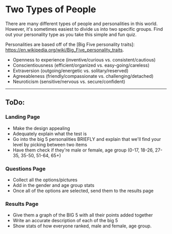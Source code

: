 # Two Types of People
There are many different types of people and personalities in this world. However, it's sometimes easiest to divide us into two specific groups. Find out your personality type as you take this simple and fun quiz.

Personalities are based off of the [Big Five personality traits]: https://en.wikipedia.org/wiki/Big_Five_personality_traits.

* Openness to experience (inventive/curious vs. consistent/cautious)
* Conscientiousness (efficient/organized vs. easy-going/careless)
* Extraversion (outgoing/energetic vs. solitary/reserved)
* Agreeableness (friendly/compassionate vs. challenging/detached)
* Neuroticism (sensitive/nervous vs. secure/confident)



---



## ToDo:

### Landing Page
* Make the design appealing
* Adequately explain what the test is
* Go into the big 5 personalities BRIEFLY and explain that we'll find your level by picking between two items
* Have them check if they're male or female, age group (0-17, 18-26, 27-35, 35-50, 51-64, 65+)

### Questions Page
* Collect all the options/pictures
* Add in the gender and age group stats
* Once all of the options are selected, send them to the results page

### Results Page
* Give them a graph of the BIG 5 with all their points added together
* Write an accurate description of each of the big 5
* Show stats of how everyone ranked, male and female, age group.
